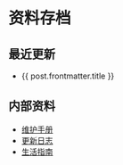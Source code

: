 # 资料存档

<script setup>
import { data } from "@/data/archive.data"
const posts = data.filter(post => post.frontmatter.title)
</script>

## 最近更新

<ul>
  <li v-for="post of posts">
    <a :href="post.url">{{ post.frontmatter.title }}</a>
  </li>
</ul>

## 内部资料

- [维护手册](/manual/)
- [更新日志](/changelog)
- [生活指南](/life/)
